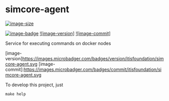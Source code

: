 # simcore-agent

[![image-size]](https://microbadger.com/images/itisfoundation/simcore-agent. "More on itisfoundation/simcore-agent.:staging-latest image")

[![image-badge]](https://microbadger.com/images/itisfoundation/simcore-agent "More on simcore-agent image in registry")
[![image-version]](https://microbadger.com/images/itisfoundation/simcore-agent "More on simcore-agent image in registry")
[![image-commit]](https://microbadger.com/images/itisfoundation/simcore-agent "More on simcore-agent image in registry")

Service for executing commands on docker nodes

<!-- Add badges urls here-->
[image-size]:https://img.shields.io/microbadger/image-size/itisfoundation/simcore-agent./staging-latest.svg?label=simcore-agent.&style=flat
[image-badge]:https://images.microbadger.com/badges/image/itisfoundation/simcore-agent.svg
[image-version]https://images.microbadger.com/badges/version/itisfoundation/simcore-agent.svg
[image-commit]:https://images.microbadger.com/badges/commit/itisfoundation/simcore-agent.svg
<!------------------------->

To develop this project, just

```cmd
make help

```
